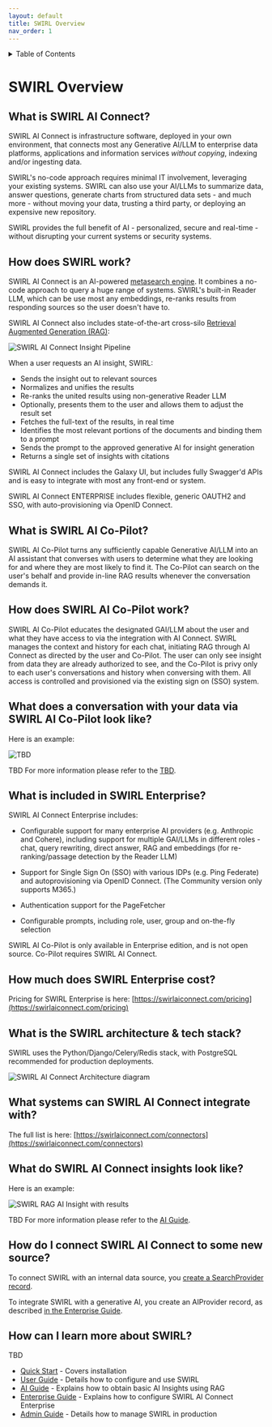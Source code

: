 ```yaml
---
layout: default
title: SWIRL Overview
nav_order: 1
---
```

<details markdown="block">
  <summary>
    Table of Contents
  </summary>
  {: .text-delta }
- TOC
{:toc}
</details>

# SWIRL Overview

## What is SWIRL AI Connect?

SWIRL AI Connect is infrastructure software, deployed in your own environment, that connects most any Generative AI/LLM to enterprise data platforms, applications and information services *without copying*, indexing and/or ingesting data. 

SWIRL's no-code approach requires minimal IT involvement, leveraging your existing systems. SWIRL can also use your AI/LLMs to summarize data, answer questions, generate charts from structured data sets - and much more - without moving your data, trusting a third party, or deploying an expensive new repository.

SWIRL provides the full benefit of AI - personalized, secure and real-time - without disrupting your current systems or security systems. 

## How does SWIRL work?

SWIRL AI Connect is an AI-powered [metasearch engine](https://en.wikipedia.org/wiki/Metasearch_engine). It combines a no-code approach to query a huge range of systems. SWIRL's  built-in Reader LLM, which can be use most any embeddings, re-ranks results from responding sources so the user doesn't have to. 

SWIRL AI Connect also includes state-of-the-art cross-silo [Retrieval Augmented Generation (RAG)](https://en.wikipedia.org/wiki/Retrieval-augmented_generation):

![SWIRL AI Connect Insight Pipeline](images/swirl_rag_pipeline.png)

When a user requests an AI insight, SWIRL:

* Sends the insight out to relevant sources
* Normalizes and unifies the results 
* Re-ranks the united results using non-generative Reader LLM
* Optionally, presents them to the user and allows them to adjust the result set
* Fetches the full-text of the results, in real time
* Identifies the most relevant portions of the documents and binding them to a prompt
* Sends the prompt to the approved generative AI for insight generation
* Returns a single set of insights with citations

SWIRL AI Connect includes the Galaxy UI, but includes fully Swagger'd APIs and is easy to integrate with most any front-end or system.

SWIRL AI Connect ENTERPRISE includes flexible, generic OAUTH2 and SSO, with auto-provisioning via OpenID Connect.

## What is SWIRL AI Co-Pilot? 

SWIRL AI Co-Pilot turns any sufficiently capable Generative AI/LLM into an AI assistant that converses with users to determine what they are looking for and where they are most likely to find it. The Co-Pilot can search on the user's behalf and provide in-line RAG results whenever the conversation demands it. 

## How does SWIRL AI Co-Pilot work?

SWIRL AI Co-Pilot educates the designated GAI/LLM about the user and what they have access to via the integration with AI Connect. SWIRL manages the context and history for each chat, initiating RAG through AI Connect as directed by the user and Co-Pilot. The user can only see insight from data they are already authorized to see, and the Co-Pilot is privy only to each user's conversations and history when conversing with them. All access is controlled and provisioned via the existing sign on (SSO) system. 

## What does a conversation with your data via SWIRL AI Co-Pilot look like?

Here is an example:

![TBD](TBD)

TBD
For more information please refer to the [TBD](TBD).

## What is included in SWIRL Enterprise?

SWIRL AI Connect Enterprise includes:

* Configurable support for many enterprise AI providers (e.g. Anthropic and Cohere), including support for multiple GAI/LLMs in different roles - chat, query rewriting, direct answer, RAG and embeddings (for re-ranking/passage detection by the Reader LLM)

* Support for Single Sign On (SSO) with various IDPs (e.g. Ping Federate) and autoprovisioning via OpenID Connect. (The Community version only supports M365.)

* Authentication support for the PageFetcher

* Configurable prompts, including role, user, group and on-the-fly selection

SWIRL AI Co-Pilot is only available in Enterprise edition, and is not open source. Co-Pilot requires SWIRL AI Connect.

## How much does SWIRL Enterprise cost?

Pricing for SWIRL Enterprise is here: [https://swirlaiconnect.com/pricing](https://swirlaiconnect.com/pricing)

## What is the SWIRL architecture & tech stack?

SWIRL uses the Python/Django/Celery/Redis stack, with PostgreSQL recommended for production deployments.

![SWIRL AI Connect Architecture diagram](images/swirl_arch_diagram.jpg)

## What systems can SWIRL AI Connect integrate with?

The full list is here: [https://swirlaiconnect.com/connectors](https://swirlaiconnect.com/connectors)

## What do SWIRL AI Connect insights look like?

Here is an example:

![SWIRL RAG AI Insight with results](images/swirl_rag_pulmonary_3.png)

TBD
For more information please refer to the [AI Guide](AI-Guide).

## How do I connect SWIRL AI Connect to some new source?

To connect SWIRL with an internal data source, you [create a SearchProvider record](./User-Guide.md#using-searchproviders).

To integrate SWIRL with a generative AI, you create an AIProvider record, as described 
[in the Enterprise Guide](./Enterprise-Guide.md#managing-ai-providers).

## How can I learn more about SWIRL?

TBD
* [Quick Start](./Quick-Start.md) - Covers installation
* [User Guide](./User-Guide.md) - Details how to configure and use SWIRL
* [AI Guide](./AI-Guide.md) - Explains how to obtain basic AI Insights using RAG
* [Enterprise Guide](./Enterprise-Guide.md) - Explains how to configure SWIRL AI Connect Enterprise
* [Admin Guide](./Admin-Guide.md) - Details how to manage SWIRL in production
